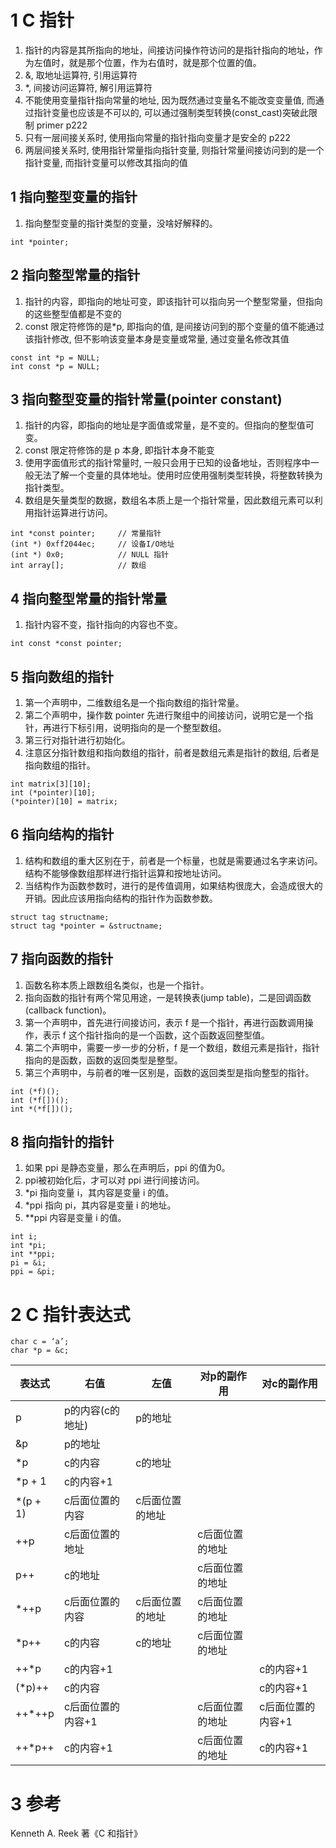 # 1 C 指针

1. 指针的内容是其所指向的地址，间接访问操作符访问的是指针指向的地址，作为左值时，就是那个位置，作为右值时，就是那个位置的值。
2. &, 取地址运算符, 引用运算符
3. \*, 间接访问运算符, 解引用运算符
4. 不能使用变量指针指向常量的地址, 因为既然通过变量名不能改变变量值, 而通过指针变量也应该是不可以的, 可以通过强制类型转换(const_cast)突破此限制 primer p222
5. 只有一层间接关系时, 使用指向常量的指针指向变量才是安全的 p222
6. 两层间接关系时, 使用指针常量指向指针变量, 则指针常量间接访问到的是一个指针变量, 而指针变量可以修改其指向的值

## 1 指向整型变量的指针

1. 指向整型变量的指针类型的变量，没啥好解释的。

`int *pointer;`

## 2 指向整型常量的指针

1. 指针的内容，即指向的地址可变，即该指针可以指向另一个整型常量，但指向的这些整型值都是不变的
2. const 限定符修饰的是*p, 即指向的值, 是间接访问到的那个变量的值不能通过该指针修改, 但不影响该变量本身是变量或常量, 通过变量名修改其值

```
const int *p = NULL;
int const *p = NULL;
```

## 3 指向整型变量的指针常量(pointer constant)

1. 指针的内容，即指向的地址是字面值或常量，是不变的。但指向的整型值可变。
2. const 限定符修饰的是 p 本身, 即指针本身不能变
3. 使用字面值形式的指针常量时, 一般只会用于已知的设备地址，否则程序中一般无法了解一个变量的具体地址。使用时应使用强制类型转换，将整数转换为指针类型。
4. 数组是矢量类型的数据，数组名本质上是一个指针常量，因此数组元素可以利用指针运算进行访问。

```
int *const pointer;		// 常量指针
(int *) 0xff2044ec;		// 设备I/O地址
(int *) 0x0;			// NULL 指针
int array[];			// 数组
```

## 4 指向整型常量的指针常量

1. 指针内容不变，指针指向的内容也不变。

`int const *const pointer;`

## 5 指向数组的指针

1. 第一个声明中，二维数组名是一个指向数组的指针常量。
2. 第二个声明中，操作数 pointer 先进行聚组中的间接访问，说明它是一个指针，再进行下标引用，说明指向的是一个整型数组。
3. 第三行对指针进行初始化。
4. 注意区分指针数组和指向数组的指针，前者是数组元素是指针的数组, 后者是指向数组的指针。

```
int matrix[3][10];
int (*pointer)[10];
(*pointer)[10] = matrix;
```

## 6 指向结构的指针

1. 结构和数组的重大区别在于，前者是一个标量，也就是需要通过名字来访问。结构不能够像数组那样进行指针运算和按地址访问。
2. 当结构作为函数参数时，进行的是传值调用，如果结构很庞大，会造成很大的开销。因此应该用指向结构的指针作为函数参数。

```
struct tag structname;
struct tag *pointer = &structname;
```

## 7 指向函数的指针

1. 函数名称本质上跟数组名类似，也是一个指针。
2. 指向函数的指针有两个常见用途，一是转换表(jump table)，二是回调函数(callback function)。
3. 第一个声明中，首先进行间接访问，表示 f 是一个指针，再进行函数调用操作，表示 f 这个指针指向的是一个函数，这个函数返回整型值。
4. 第二个声明中，需要一步一步的分析，f 是一个数组，数组元素是指针，指针指向的是函数，函数的返回类型是整型。
5. 第三个声明中，与前者的唯一区别是，函数的返回类型是指向整型的指针。

```
int (*f)();
int (*f[])();
int *(*f[])();
```

## 8 指向指针的指针

1. 如果 ppi 是静态变量，那么在声明后，ppi 的值为0。
2. ppi被初始化后，才可以对 ppi 进行间接访问。
3. \*pi 指向变量 i，其内容是变量 i 的值。
4. \*ppi 指向 pi，其内容是变量 i 的地址。
5. \*\*ppi 内容是变量 i 的值。

```
int i;
int *pi;
int **ppi;
pi = &i;
ppi = &pi;
```

# 2 C 指针表达式

```
char c = ‘a’;
char *p = &c;
```

| 表达式    | 右值           | 左值          | 对p的副作用    | 对c的副作用       |
| -------- | -------------- | ------------ | ------------ | --------------- |
| p        | p的内容(c的地址) | p的地址       |              |                 |
| &p       | p的地址         |              |              |                 |
| *p       | c的内容         | c的地址       |              |                 |
| *p + 1   | c的内容+1       |              |              |                 |
| *(p + 1) | c后面位置的内容  | c后面位置的地址 |              |                 |
| ++p      | c后面位置的地址  |              | c后面位置的地址 |                 |
| p++      | c的地址         |              | c后面位置的地址 |                 |
| *++p     | c后面位置的内容  | c后面位置的地址 | c后面位置的地址 |                 |
| *p++     | c的内容         |  c的地址      | c后面位置的地址 |                 |
| ++*p     | c的内容+1       |              |               | c的内容+1       |
| (*p)++   | c的内容         |              |               | c的内容+1       |
| ++*++p   | c后面位置的内容+1 |             | c后面位置的地址 | c后面位置的内容+1 |
| ++*p++   | c的内容+1       |              | c后面位置的地址 | c的内容+1        |

# 3 参考

Kenneth A. Reek 著《C 和指针》

